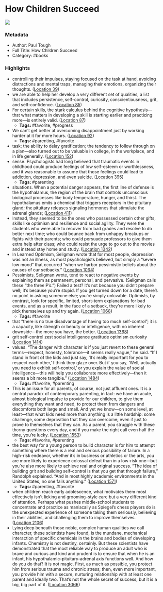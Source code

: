 # How Children Succeed

![](https://images-na.ssl-images-amazon.com/images/I/41A%2BuI9zaTL._SL200_.jpg)

### Metadata

- Author: Paul Tough
- Full Title: How Children Succeed
- Category: #books

### Highlights

- controlling their impulses, staying focused on the task at hand, avoiding distractions and mental traps, managing their emotions, organizing their thoughts. ([Location 39](https://readwise.io/to_kindle?action=open&asin=B0070ZLZ1G&location=39))
- we are able to help her develop a very different set of qualities, a list that includes persistence, self-control, curiosity, conscientiousness, grit, and self-confidence. ([Location 85](https://readwise.io/to_kindle?action=open&asin=B0070ZLZ1G&location=85))
- For certain skills, the stark calculus behind the cognitive hypothesis—that what matters in developing a skill is starting earlier and practicing more—is entirely valid. ([Location 87](https://readwise.io/to_kindle?action=open&asin=B0070ZLZ1G&location=87))
    - **Tags:** #favorite, #progress
- We can’t get better at overcoming disappointment just by working harder at it for more hours. ([Location 92](https://readwise.io/to_kindle?action=open&asin=B0070ZLZ1G&location=92))
    - **Tags:** #parenting, #favorite
- task; the ability to delay gratification; the tendency to follow through on a plan—also turned out to be valuable in college, in the workplace, and in life generally. ([Location 152](https://readwise.io/to_kindle?action=open&asin=B0070ZLZ1G&location=152))
- sense. Psychologists had long believed that traumatic events in childhood could produce feelings of low self-esteem or worthlessness, and it was reasonable to assume that those feelings could lead to addiction, depression, and even suicide. ([Location 395](https://readwise.io/to_kindle?action=open&asin=B0070ZLZ1G&location=395))
    - **Tags:** #parenting
- situations. When a potential danger appears, the first line of defense is the hypothalamus, the region of the brain that controls unconscious biological processes like body temperature, hunger, and thirst. The hypothalamus emits a chemical that triggers receptors in the pituitary gland; the pituitary releases signaling hormones that stimulate the adrenal glands; ([Location 411](https://readwise.io/to_kindle?action=open&asin=B0070ZLZ1G&location=411))
- Instead, they seemed to be the ones who possessed certain other gifts, skills like optimism and resilience and social agility. They were the students who were able to recover from bad grades and resolve to do better next time; who could bounce back from unhappy breakups or fights with their parents; who could persuade professors to give them extra help after class; who could resist the urge to go out to the movies and instead stay home and study. ([Location 1042](https://readwise.io/to_kindle?action=open&asin=B0070ZLZ1G&location=1042))
- In Learned Optimism, Seligman wrote that for most people, depression was not an illness, as most psychologists believed, but simply a “severe low mood” that occurred “when we harbor pessimistic beliefs about the causes of our setbacks.” ([Location 1064](https://readwise.io/to_kindle?action=open&asin=B0070ZLZ1G&location=1064))
- Pessimists, Seligman wrote, tend to react to negative events by explaining them as permanent, personal, and pervasive. (Seligman calls these “the three P’s.”) Failed a test? It’s not because you didn’t prepare well; it’s because you’re stupid. If you get turned down for a date, there’s no point in asking someone else; you’re simply unlovable. Optimists, by contrast, look for specific, limited, short-term explanations for bad events, and as a result, in the face of a setback, they’re more likely to pick themselves up and try again. ([Location 1068](https://readwise.io/to_kindle?action=open&asin=B0070ZLZ1G&location=1068))
    - **Tags:** #favorite
- that “there is no true disadvantage of having too much self-control”; it is a capacity, like strength or beauty or intelligence, with no inherent downside—the more you have, the better. ([Location 1368](https://readwise.io/to_kindle?action=open&asin=B0070ZLZ1G&location=1368))
- grit self-control zest social intelligence gratitude optimism curiosity ([Location 1414](https://readwise.io/to_kindle?action=open&asin=B0070ZLZ1G&location=1414))
- values. “The danger with character is if you just revert to these general terms—respect, honesty, tolerance—it seems really vague,” he said. “If I stand in front of the kids and just say, ‘It’s really important for you to respect each other,’ I think they glaze over. But if you say, ‘Well, actually you need to exhibit self-control,’ or you explain the value of social intelligence—this will help you collaborate more effectively—then it seems a bit more tangible.” ([Location 1484](https://readwise.io/to_kindle?action=open&asin=B0070ZLZ1G&location=1484))
    - **Tags:** #favorite, #parenting
- This is an issue for all parents, of course, not just affluent ones. It is a central paradox of contemporary parenting, in fact: we have an acute, almost biological impulse to provide for our children, to give them everything they want and need, to protect them from dangers and discomforts both large and small. And yet we know—on some level, at least—that what kids need more than anything is a little hardship: some challenge, some deprivation that they can overcome, even if just to prove to themselves that they can. As a parent, you struggle with these thorny questions every day, and if you make the right call even half the time, you’re lucky. ([Location 1553](https://readwise.io/to_kindle?action=open&asin=B0070ZLZ1G&location=1553))
    - **Tags:** #favorite, #parenting
- the best way for a young person to build character is for him to attempt something where there is a real and serious possibility of failure. In a high-risk endeavor, whether it’s in business or athletics or the arts, you are more likely to experience colossal defeat than in a low-risk one—but you’re also more likely to achieve real and original success. “The idea of building grit and building self-control is that you get that through failure,” Randolph explained. “And in most highly academic environments in the United States, no one fails anything.” ([Location 1571](https://readwise.io/to_kindle?action=open&asin=B0070ZLZ1G&location=1571))
    - **Tags:** #parenting, #favorite
- when children reach early adolescence, what motivates them most effectively isn’t licking and grooming–style care but a very different kind of attention. Perhaps what pushes middle-school students to concentrate and practice as maniacally as Spiegel’s chess players do is the unexpected experience of someone taking them seriously, believing in their abilities, and challenging them to improve themselves. ([Location 2106](https://readwise.io/to_kindle?action=open&asin=B0070ZLZ1G&location=2106))
- Lying deep beneath those noble, complex human qualities we call character, these scientists have found, is the mundane, mechanical interaction of specific chemicals in the brains and bodies of developing infants. Chemistry is not destiny, certainly. But these scientists have demonstrated that the most reliable way to produce an adult who is brave and curious and kind and prudent is to ensure that when he is an infant, his hypothalamic-pituitary-adrenal axis functions well. And how do you do that? It is not magic. First, as much as possible, you protect him from serious trauma and chronic stress; then, even more important, you provide him with a secure, nurturing relationship with at least one parent and ideally two. That’s not the whole secret of success, but it is a big, big part of it. ([Location 3066](https://readwise.io/to_kindle?action=open&asin=B0070ZLZ1G&location=3066))
